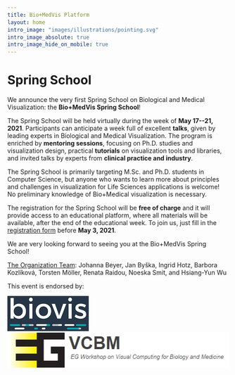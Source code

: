 ```yaml
---
title: Bio+MedVis Platform
layout: home
intro_image: "images/illustrations/pointing.svg"
intro_image_absolute: true
intro_image_hide_on_mobile: true
---
```


# Spring School

We announce the very first Spring School on Biological and Medical Visualization: the **Bio+MedVis Spring School**!

The Spring School will be held virtually during the week of **May 17--21, 2021**. Participants can anticipate a week full of excellent **talks**, given by leading experts in Biological and Medical Visualization. The program is enriched by **mentoring sessions**, focusing on Ph.D. studies and visualization design, practical **tutorials** on visualization tools and libraries, and invited talks by experts from **clinical practice and industry**.

The Spring School is primarily targeting M.Sc. and Ph.D. students in Computer Science, but anyone who wants to learn more about principles and challenges in visualization for Life Sciences applications is welcome! No preliminary knowledge of Bio+Medical visualization is necessary.

The registration for the Spring School will be **free of charge** and it will provide access to an educational platform, where all materials will be available, after the end of the educational week. To join us, just fill in the [registration form](https://skjemaker.app.uib.no/view.php?id=10020883) before **May 3, 2021**. 

We are very looking forward to seeing you at the Bio+MedVis Spring School! 

[The Organization Team](https://biomedvis.github.io/team/): 
Johanna Beyer, Jan Byška, Ingrid Hotz, Barbora Kozlíková, Torsten Möller, Renata Raidou, Noeska Smit, and Hsiang-Yun Wu

This event is endorsed by:

![BioVis](/images/endorsement/biovis.png)
![EG](/images/endorsement/eg.png)

